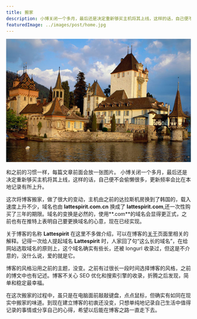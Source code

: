 ```yaml
---
title: 搬家
description: 小博关闭一个多月，最后还是决定重新够买主机将其上线，这样的话，自己便不会偷懒很多，更新频率会比在本地记录有所上升。
featuredImage: ../images/post/home.jpg
---
```


<img class="mx-auto rounded-lg" src="/images/post/home.jpg" alt="banjia" title="home" />

和之前的习惯一样，每篇文章前面会放一张图片。
小博关闭一个多月，最后还是决定重新够买主机将其上线，这样的话，自己便不会偷懒很多，更新频率会比在本地记录有所上升。

这次将博客搬家，做了很大的变动，主机由之前的达拉斯机房换到了韩国的，载入速度上升不少，域名也由 **lattespirit.com.cn** 换成了 **lattespirit.com**,还一次性购买了三年的期限。域名的变换是必然的，使用**.com**的域名会显得更正式，之前也有在推特上表明自己要更换域名的心意，现在已经实现。

关于博客的名称 **Lattespirit** 在这里不多做介绍，可以在博客的<a href="/about" target="_blank">关于</a>页面里相关的解释。记得一次给人提起域名 **Lattespirit** 时，人家回了句“这么长的域名”，在给网站选取域名的原则上，这个域名确实有些长，还被 longurl 收录过，但这是不介意的，没什么说，爱的就是它。

博客的风格沿用之前的主题，没变。之前有过很长一段时间选择博客的风格，之前的博文中也有记述。博客不关心 SEO 优化和搜索引擎的收录，折腾之后发现，简单和稳定最幸福。

在这次搬家的过程中，虽只是在电脑面前敲敲键盘，点点鼠标，但确实有如同在现实中搬家的味道。到现在建立博客的初衷还没变，只想单纯地记录自己生活中值得记录的事情或分享自己的心得，希望以后能在博客之路一直走下去。
